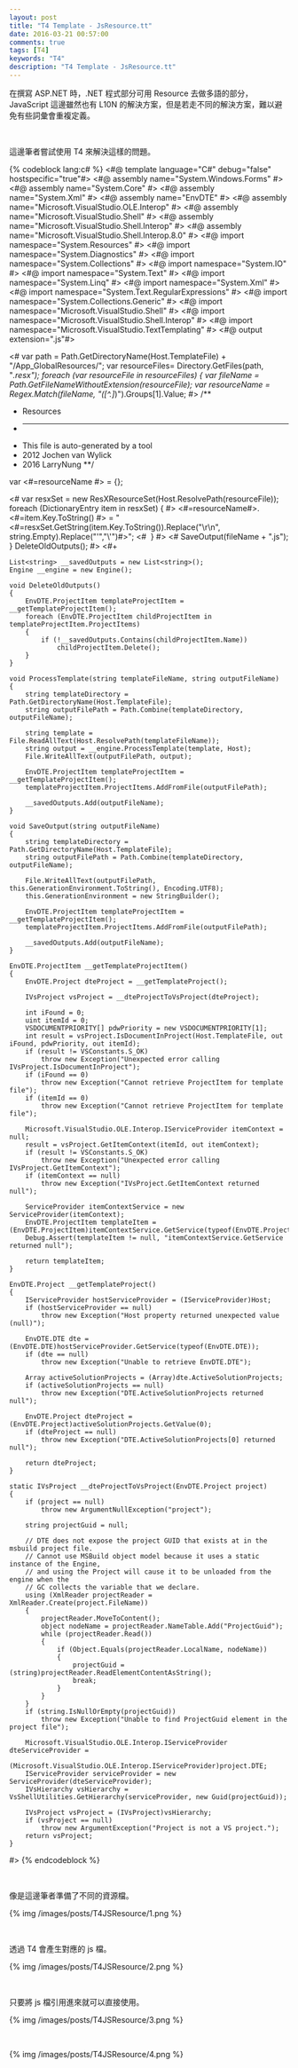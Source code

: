 ```yaml
---
layout: post
title: "T4 Template - JsResource.tt"
date: 2016-03-21 00:57:00
comments: true
tags: [T4]
keywords: "T4"
description: "T4 Template - JsResource.tt"
---
```


在撰寫 ASP.NET 時，.NET 程式部分可用 Resource 去做多語的部分，JavaScript 這邊雖然也有 L10N 的解決方案，但是若走不同的解決方案，難以避免有些詞彙會重複定義。    

<!-- More -->

<br/>


這邊筆者嘗試使用 T4 來解決這樣的問題。  

{% codeblock lang:c# %}
<#@ template language="C#" debug="false" hostspecific="true"#>
<#@ assembly name="System.Windows.Forms" #>
<#@ assembly name="System.Core" #>
<#@ assembly name="System.Xml" #>
<#@ assembly name="EnvDTE" #>
<#@ assembly name="Microsoft.VisualStudio.OLE.Interop" #>
<#@ assembly name="Microsoft.VisualStudio.Shell" #>
<#@ assembly name="Microsoft.VisualStudio.Shell.Interop" #>
<#@ assembly name="Microsoft.VisualStudio.Shell.Interop.8.0" #>
<#@ import namespace="System.Resources" #>
<#@ import namespace="System.Diagnostics" #>
<#@ import namespace="System.Collections" #>
<#@ import namespace="System.IO" #>
<#@ import namespace="System.Text" #>
<#@ import namespace="System.Linq" #>
<#@ import namespace="System.Xml" #>
<#@ import namespace="System.Text.RegularExpressions" #>
<#@ import namespace="System.Collections.Generic" #>
<#@ import namespace="Microsoft.VisualStudio.Shell" #>
<#@ import namespace="Microsoft.VisualStudio.Shell.Interop" #>
<#@ import namespace="Microsoft.VisualStudio.TextTemplating" #>
<#@ output extension=".js"#>

<#
var path = Path.GetDirectoryName(Host.TemplateFile) + "/App_GlobalResources/";
var resourceFiles= Directory.GetFiles(path, "*.resx");
foreach (var resourceFile in resourceFiles) {
	var fileName = Path.GetFileNameWithoutExtension(resourceFile);
    var resourceName = Regex.Match(fileName, "([^.]*)").Groups[1].Value;
#>
/**
* Resources
* ---------
* This file is auto-generated by a tool
* 2012 Jochen van Wylick
* 2016 LarryNung
**/

var <#=resourceName #> = {};

<#
var resxSet = new ResXResourceSet(Host.ResolvePath(resourceFile));
foreach (DictionaryEntry item in resxSet) {
#>
<#=resourceName#>.<#=item.Key.ToString() #> = "<#=resxSet.GetString(item.Key.ToString()).Replace("\r\n", string.Empty).Replace("'","\\'")#>";
<#
 }
#>
<#
SaveOutput(fileName + ".js");
}
DeleteOldOutputs();
#>
<#+
 
    List<string> __savedOutputs = new List<string>();
    Engine __engine = new Engine();

    void DeleteOldOutputs()
    {
        EnvDTE.ProjectItem templateProjectItem = __getTemplateProjectItem();
        foreach (EnvDTE.ProjectItem childProjectItem in templateProjectItem.ProjectItems)
        {
            if (!__savedOutputs.Contains(childProjectItem.Name))
                childProjectItem.Delete();
        }
    }

    void ProcessTemplate(string templateFileName, string outputFileName)
    {
        string templateDirectory = Path.GetDirectoryName(Host.TemplateFile);
        string outputFilePath = Path.Combine(templateDirectory, outputFileName);

        string template = File.ReadAllText(Host.ResolvePath(templateFileName));
        string output = __engine.ProcessTemplate(template, Host);
        File.WriteAllText(outputFilePath, output);

        EnvDTE.ProjectItem templateProjectItem = __getTemplateProjectItem();
        templateProjectItem.ProjectItems.AddFromFile(outputFilePath);

        __savedOutputs.Add(outputFileName);
    }

    void SaveOutput(string outputFileName)
    {
        string templateDirectory = Path.GetDirectoryName(Host.TemplateFile);
        string outputFilePath = Path.Combine(templateDirectory, outputFileName);

        File.WriteAllText(outputFilePath, this.GenerationEnvironment.ToString(), Encoding.UTF8);
        this.GenerationEnvironment = new StringBuilder();

        EnvDTE.ProjectItem templateProjectItem = __getTemplateProjectItem();
        templateProjectItem.ProjectItems.AddFromFile(outputFilePath);

        __savedOutputs.Add(outputFileName);
    }

    EnvDTE.ProjectItem __getTemplateProjectItem()
    {
        EnvDTE.Project dteProject = __getTemplateProject();

        IVsProject vsProject = __dteProjectToVsProject(dteProject);

        int iFound = 0;
        uint itemId = 0;
        VSDOCUMENTPRIORITY[] pdwPriority = new VSDOCUMENTPRIORITY[1];
        int result = vsProject.IsDocumentInProject(Host.TemplateFile, out iFound, pdwPriority, out itemId);
        if (result != VSConstants.S_OK)
            throw new Exception("Unexpected error calling IVsProject.IsDocumentInProject");
        if (iFound == 0)
            throw new Exception("Cannot retrieve ProjectItem for template file");
        if (itemId == 0)
            throw new Exception("Cannot retrieve ProjectItem for template file");

        Microsoft.VisualStudio.OLE.Interop.IServiceProvider itemContext = null;
        result = vsProject.GetItemContext(itemId, out itemContext);
        if (result != VSConstants.S_OK)
            throw new Exception("Unexpected error calling IVsProject.GetItemContext");
        if (itemContext == null)
            throw new Exception("IVsProject.GetItemContext returned null");
    
        ServiceProvider itemContextService = new ServiceProvider(itemContext);
        EnvDTE.ProjectItem templateItem = (EnvDTE.ProjectItem)itemContextService.GetService(typeof(EnvDTE.ProjectItem));
        Debug.Assert(templateItem != null, "itemContextService.GetService returned null");

        return templateItem;
    }

    EnvDTE.Project __getTemplateProject()
    {
        IServiceProvider hostServiceProvider = (IServiceProvider)Host;
        if (hostServiceProvider == null)
            throw new Exception("Host property returned unexpected value (null)");

        EnvDTE.DTE dte = (EnvDTE.DTE)hostServiceProvider.GetService(typeof(EnvDTE.DTE));
        if (dte == null)
            throw new Exception("Unable to retrieve EnvDTE.DTE");

        Array activeSolutionProjects = (Array)dte.ActiveSolutionProjects;
        if (activeSolutionProjects == null)
            throw new Exception("DTE.ActiveSolutionProjects returned null");

        EnvDTE.Project dteProject = (EnvDTE.Project)activeSolutionProjects.GetValue(0);
        if (dteProject == null)
            throw new Exception("DTE.ActiveSolutionProjects[0] returned null");

        return dteProject;
    }

    static IVsProject __dteProjectToVsProject(EnvDTE.Project project)
    {
        if (project == null) 
            throw new ArgumentNullException("project");
            
        string projectGuid = null;        

        // DTE does not expose the project GUID that exists at in the msbuild project file.        
        // Cannot use MSBuild object model because it uses a static instance of the Engine,         
        // and using the Project will cause it to be unloaded from the engine when the         
        // GC collects the variable that we declare.       
        using (XmlReader projectReader = XmlReader.Create(project.FileName))
        {
            projectReader.MoveToContent();
            object nodeName = projectReader.NameTable.Add("ProjectGuid");
            while (projectReader.Read())
            {
                if (Object.Equals(projectReader.LocalName, nodeName))
                {
                    projectGuid = (string)projectReader.ReadElementContentAsString(); 
                    break;
                }
            }
        }
        if (string.IsNullOrEmpty(projectGuid))
            throw new Exception("Unable to find ProjectGuid element in the project file");

        Microsoft.VisualStudio.OLE.Interop.IServiceProvider dteServiceProvider = 
            (Microsoft.VisualStudio.OLE.Interop.IServiceProvider)project.DTE;
        IServiceProvider serviceProvider = new ServiceProvider(dteServiceProvider); 
        IVsHierarchy vsHierarchy = VsShellUtilities.GetHierarchy(serviceProvider, new Guid(projectGuid));
            
        IVsProject vsProject = (IVsProject)vsHierarchy;
        if (vsProject == null)
            throw new ArgumentException("Project is not a VS project.");
        return vsProject;
    }
#>
{% endcodeblock %}

<br/>


像是這邊筆者準備了不同的資源檔。  

{% img /images/posts/T4JSResource/1.png %}

<br/>


透過 T4 會產生對應的 js 檔。  

{% img /images/posts/T4JSResource/2.png %}

<br/>


只要將 js 檔引用進來就可以直接使用。  

{% img /images/posts/T4JSResource/3.png %}

<br/>


{% img /images/posts/T4JSResource/4.png %}

<br/>

